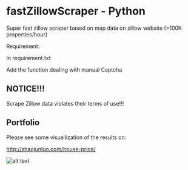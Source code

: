 # fastZillowScraper - Python

Super fast zillow scraper based on map data on zillow website (>100K properties/hour)

Requirement:

In requirement.txt

Add the function dealing with manual Captcha  

## NOTICE!!!

Scrape Zillow data violates their terms of use!!!

## Portfolio

Please see some visuallization of the results on:

http://shaojunluo.com/house-price/

![alt text](http://shaojunluo.com/wp-content/uploads/2018/09/Boston_house-1600x1103.png)
